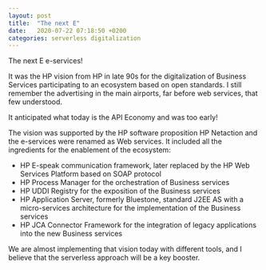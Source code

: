 ```yaml
---
layout: post
title:  "The next E"
date:   2020-07-22 07:18:50 +0200
categories: serverless digitalization
---
```

The next E e-services!

It was the HP vision from HP in late 90s for the digitalization of Business Services participating to an ecosystem based on open standards. 
I still remember the advertising in the main airports, far before web services, that few understood. 

It anticipated what today is the API Economy and was too early!

The vision was supported by the HP software proposition HP Netaction and the e-services were renamed as Web services. 
It included all the ingredients for the enablement of the ecosystem:

- HP E-speak communication framework, later replaced by the HP Web Services Platform based on SOAP protocol
- HP Process Manager for the orchestration of Business services
- HP UDDI Registry for the exposition of the Business services
- HP Application Server, formerly Bluestone, standard J2EE AS with a micro-services architecture for the implementation of the Business services
- HP JCA Connector Framework for the integration of legacy applications into the new Business services

We are almost implementing that vision today with different tools, and I believe that the serverless approach will be a key booster.

[jekyll-docs]: https://jekyllrb.com/docs/home
[jekyll-gh]:   https://github.com/jekyll/jekyll
[jekyll-talk]: https://talk.jekyllrb.com/
